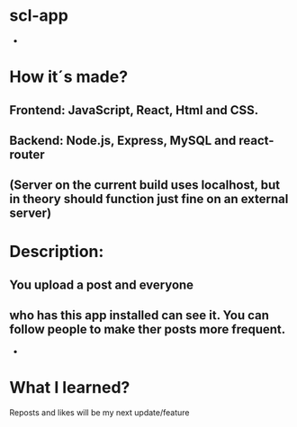 # scl-app

-
# How it´s made?
## Frontend: JavaScript, React, Html and CSS.
## Backend: Node.js, Express, MySQL and react-router
(Server on the current build uses localhost, but in theory should function just fine on an external server)
-
# Description:
## You upload a post and everyone
## who has this app installed can see it. You can follow people to make ther posts more frequent.
-
# What I learned?




Reposts and likes will be my next update/feature

